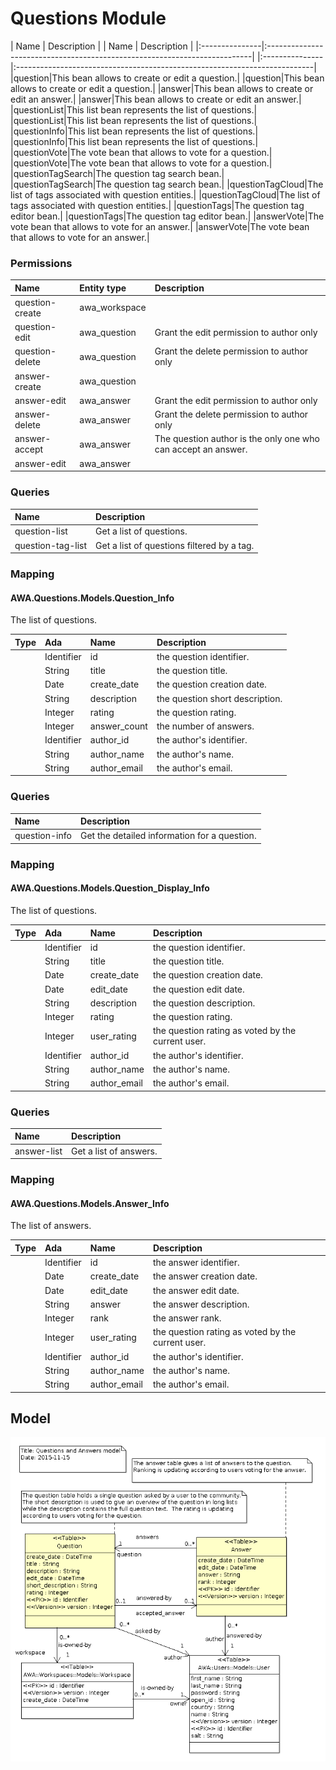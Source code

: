 # Questions Module



| Name           | Description                                                               |
| Name           | Description                                                               |
|:---------------|:--------------------------------------------------------------------------|
|:---------------|:--------------------------------------------------------------------------|
|question|This bean allows to create or edit a question.|
|question|This bean allows to create or edit a question.|
|answer|This bean allows to create or edit an answer.|
|answer|This bean allows to create or edit an answer.|
|questionList|This list bean represents the list of questions.|
|questionList|This list bean represents the list of questions.|
|questionInfo|This list bean represents the list of questions.|
|questionInfo|This list bean represents the list of questions.|
|questionVote|The vote bean that allows to vote for a question.|
|questionVote|The vote bean that allows to vote for a question.|
|questionTagSearch|The question tag search bean.|
|questionTagSearch|The question tag search bean.|
|questionTagCloud|The list of tags associated with question entities.|
|questionTagCloud|The list of tags associated with question entities.|
|questionTags|The question tag editor bean.|
|questionTags|The question tag editor bean.|
|answerVote|The vote bean that allows to vote for an answer.|
|answerVote|The vote bean that allows to vote for an answer.|


### Permissions
| Name           | Entity type  | Description                                                |
|:---------------|:-------------|:-----------------------------------------------------------|
|question-create|awa_workspace||
|question-edit|awa_question|Grant the edit permission to author only|
|question-delete|awa_question|Grant the delete permission to author only|
|answer-create|awa_question||
|answer-edit|awa_answer|Grant the edit permission to author only|
|answer-delete|awa_answer|Grant the delete permission to author only|
|answer-accept|awa_answer|The question author is the only one who can accept an answer.|
|answer-edit|awa_answer||




### Queries
| Name              | Description                                                           |
|:------------------|:----------------------------------------------------------------------|
|question-list|Get a list of questions.|
|question-tag-list|Get a list of questions filtered by a tag.|

### Mapping


#### AWA.Questions.Models.Question_Info

The list of questions.

| Type     | Ada      | Name       | Description                                             |
|:---------|:---------|:-----------|:--------------------------------------------------------|
||Identifier|id|the question identifier.|
||String|title|the question title.|
||Date|create_date|the question creation date.|
||String|description|the question short description.|
||Integer|rating|the question rating.|
||Integer|answer_count|the number of answers.|
||Identifier|author_id|the author's identifier.|
||String|author_name|the author's name.|
||String|author_email|the author's email.|





### Queries
| Name              | Description                                                           |
|:------------------|:----------------------------------------------------------------------|
|question-info|Get the detailed information for a question.|

### Mapping


#### AWA.Questions.Models.Question_Display_Info

The list of questions.

| Type     | Ada      | Name       | Description                                             |
|:---------|:---------|:-----------|:--------------------------------------------------------|
||Identifier|id|the question identifier.|
||String|title|the question title.|
||Date|create_date|the question creation date.|
||Date|edit_date|the question edit date.|
||String|description|the question description.|
||Integer|rating|the question rating.|
||Integer|user_rating|the question rating as voted by the current user.|
||Identifier|author_id|the author's identifier.|
||String|author_name|the author's name.|
||String|author_email|the author's email.|





### Queries
| Name              | Description                                                           |
|:------------------|:----------------------------------------------------------------------|
|answer-list|Get a list of answers.|

### Mapping


#### AWA.Questions.Models.Answer_Info

The list of answers.

| Type     | Ada      | Name       | Description                                             |
|:---------|:---------|:-----------|:--------------------------------------------------------|
||Identifier|id|the answer identifier.|
||Date|create_date|the answer creation date.|
||Date|edit_date|the answer edit date.|
||String|answer|the answer description.|
||Integer|rank|the answer rank.|
||Integer|user_rating|the question rating as voted by the current user.|
||Identifier|author_id|the author's identifier.|
||String|author_name|the author's name.|
||String|author_email|the author's email.|




## Model
![](images/awa_questions_model.png)


